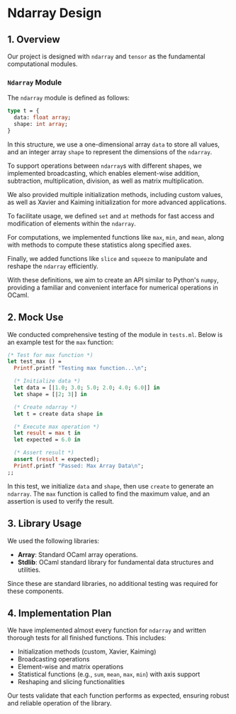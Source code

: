 # Ndarray Design



## 1. Overview

Our project is designed with `ndarray` and `tensor` as the fundamental computational modules.

### `Ndarray` Module

The `ndarray` module is defined as follows:

```ocaml
type t = {
  data: float array;
  shape: int array;
}
```



In this structure, we use a one-dimensional array `data` to store all values, and an integer array `shape` to represent the dimensions of the `ndarray`.

To support operations between `ndarray`s with different shapes, we implemented broadcasting, which enables element-wise addition, subtraction, multiplication, division, as well as matrix multiplication.

We also provided multiple initialization methods, including custom values, as well as Xavier and Kaiming initialization for more advanced applications.

To facilitate usage, we defined `set` and `at` methods for fast access and modification of elements within the `ndarray`.

For computations, we implemented functions like `max`, `min`, and `mean`, along with methods to compute these statistics along specified axes.

Finally, we added functions like `slice` and `squeeze` to manipulate and reshape the `ndarray` efficiently.

With these definitions, we aim to create an API similar to Python's `numpy`, providing a familiar and convenient interface for numerical operations in OCaml.



## 2. Mock Use

We conducted comprehensive testing of the module in `tests.ml`. Below is an example test for the `max` function:

```ocaml
(* Test for max function *)
let test_max () =
  Printf.printf "Testing max function...\n";

  (* Initialize data *)
  let data = [|1.0; 3.0; 5.0; 2.0; 4.0; 6.0|] in
  let shape = [|2; 3|] in

  (* Create ndarray *)
  let t = create data shape in

  (* Execute max operation *)
  let result = max t in
  let expected = 6.0 in

  (* Assert result *)
  assert (result = expected);
  Printf.printf "Passed: Max Array Data\n";
;;
```



In this test, we initialize `data` and `shape`, then use `create` to generate an `ndarray`. The `max` function is called to find the maximum value, and an assertion is used to verify the result.



## 3. Library Usage

We used the following libraries:

- **Array**: Standard OCaml array operations.
- **Stdlib**: OCaml standard library for fundamental data structures and utilities.

Since these are standard libraries, no additional testing was required for these components.



## 4. Implementation Plan

We have implemented almost every function for `ndarray` and written thorough tests for all finished functions. This includes:

- Initialization methods (custom, Xavier, Kaiming)
- Broadcasting operations
- Element-wise and matrix operations
- Statistical functions (e.g., `sum`, `mean`, `max`, `min`) with axis support
- Reshaping and slicing functionalities

Our tests validate that each function performs as expected, ensuring robust and reliable operation of the library.
